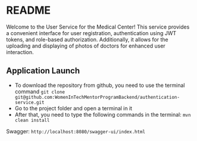 # README #

Welcome to the User Service for the Medical Center! This service provides a convenient interface for user registration, authentication using JWT tokens, and role-based authorization. Additionally, it allows for the uploading and displaying of photos of doctors for enhanced user interaction.

## Application Launch ##

* To download the repository from github, you need to use the terminal command
  `git clone git@github.com:WomenInTechMentorProgramBackend/authentication-service.git`
* Go to the project folder and open a terminal in it
* After that, you need to type the following commands in the terminal:
  `mvn clean install`

Swagger:
```http://localhost:8080/swagger-ui/index.html```